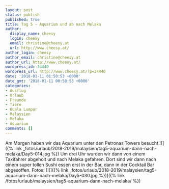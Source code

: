 ```yaml
---
layout: post
status: publish
published: true
title: Tag 5 - Aquarium und ab nach Melaka
author:
  display_name: cheesy
  login: cheesy
  email: christine@cheesy.at
  url: http://www.cheesy.at/
author_login: cheesy
author_email: christine@cheesy.at
author_url: http://www.cheesy.at/
wordpress_id: 34440
wordpress_url: http://www.cheesy.at/?p=34440
date: '2018-01-11 01:50:53 +0000'
date_gmt: '2018-01-11 00:50:53 +0000'
categories:
- Ausflug
- Urlaub
- Freunde
- Tiere
- Kuala Lumpur
- Malaysien
- Melaka
- Aquarium
comments: []
---
```

Am Morgen haben wir das Aquarium unter den Petronas Towers besucht
![]({% link _fotos/urlaub/2018-2019/malaysien/tag5-aquarium-dann-nach-melaka/Day5-014.jpg %})
Um drei Uhr wurden wir dann von einem Taxifahrer abgeholt und nach Melaka gefahren. Dort sind wir dann nach einem super tollen Sushi essen erst in der Bar, dann in der Cocktail Bar abgesoffen.
Fotos:
[![]({% link _fotos/urlaub/2018-2019/malaysien/tag5-aquarium-dann-nach-melaka/Day5-030.jpg %})]({% link /fotos/urlaub/malaysien/tag5-aquarium-dann-nach-melaka/ %})
